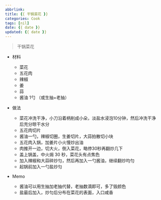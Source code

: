 ```yaml
---
abbrlink:
title: {{ 干锅菜花 }}
categories: Cook
tags: [nil]
date: {{ date }}
updated: {{ date }}
---
```


> 干锅菜花

- 材料
    - 菜花
    - 五花肉
    - 辣椒
    - 姜
    - 蒜
    - 酱油 1勺 （或生抽+老抽）

- 做法
    - 菜花冲洗干净，小刀沿着柄削成小朵，淡盐水浸泡10分钟，然后冲洗干净后充分晾干水分
    - 五花肉切片
    - 酱油一勺，辣椒切圈，生姜切片，大蒜拍散切小块
    - 五花肉入锅，加姜片小火慢炒出油
    - 肉推开一边，切大火，倒入菜花，略停30秒再翻炒几下
    - 盖上锅盖，中火焗 30 秒，菜花头有点焦色
    - 加入辣椒和大蒜碎炒匀，然后再加入一勺酱油，继续翻炒均匀
    - 起锅前加入一勺盐炒匀

- Memo
    - 酱油可以用生抽加老抽代替，老抽数滴即可，多了毁颜色
    - 盐最后加入，炒匀后分布在菜花的表面，入口咸香

